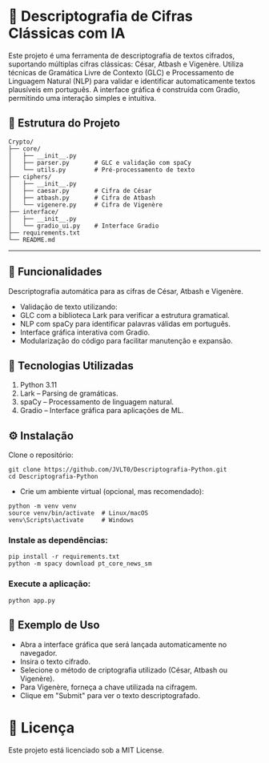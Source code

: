 # 🔐 Descriptografia de Cifras Clássicas com IA
Este projeto é uma ferramenta de descriptografia de textos cifrados, suportando múltiplas cifras clássicas: César, Atbash e Vigenère. Utiliza técnicas de Gramática Livre de Contexto (GLC) e Processamento de Linguagem Natural (NLP) para validar e identificar automaticamente textos plausíveis em português. A interface gráfica é construída com Gradio, permitindo uma interação simples e intuitiva.

## 📁 Estrutura do Projeto

```
Crypto/
├── core/
│   ├── __init__.py
│   ├── parser.py       # GLC e validação com spaCy
│   └── utils.py        # Pré-processamento de texto
├── ciphers/
│   ├── __init__.py
│   ├── caesar.py       # Cifra de César
│   ├── atbash.py       # Cifra de Atbash
│   └── vigenere.py     # Cifra de Vigenère
├── interface/
│   ├── __init__.py
│   └── gradio_ui.py    # Interface Gradio
├── requirements.txt
└── README.md
```

---

## 🧠 Funcionalidades
Descriptografia automática para as cifras de César, Atbash e Vigenère.

- Validação de texto utilizando:
- GLC com a biblioteca Lark para verificar a estrutura gramatical.
- NLP com spaCy para identificar palavras válidas em português.
- Interface gráfica interativa com Gradio.
- Modularização do código para facilitar manutenção e expansão.

## 🚀 Tecnologias Utilizadas
1. Python 3.11
2. Lark – Parsing de gramáticas.
3. spaCy – Processamento de linguagem natural.
4. Gradio – Interface gráfica para aplicações de ML.

## ⚙️ Instalação
Clone o repositório:

```
git clone https://github.com/JVLT0/Descriptografia-Python.git
cd Descriptografia-Python
```

- Crie um ambiente virtual (opcional, mas recomendado):

```
python -m venv venv
source venv/bin/activate  # Linux/macOS
venv\Scripts\activate     # Windows
```

### Instale as dependências:

```
pip install -r requirements.txt
python -m spacy download pt_core_news_sm
```

### Execute a aplicação:

```
python app.py
```

## 📝 Exemplo de Uso
- Abra a interface gráfica que será lançada automaticamente no navegador.
- Insira o texto cifrado.
- Selecione o método de criptografia utilizado (César, Atbash ou Vigenère).
- Para Vigenère, forneça a chave utilizada na cifragem.
- Clique em "Submit" para ver o texto descriptografado.

# 📄 Licença
Este projeto está licenciado sob a MIT License.